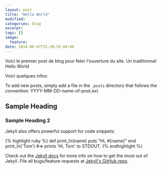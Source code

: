 ```yaml
---
layout: post
title: "Hello World"
modified:
categories: blog
excerpt:
tags: []
image:
  feature:
date: 2014-06-07T15:39:55-04:00
---
```


Voici le premier post de blog pour feter l'ouverture du site. Un traditionnel Hello World

Voici quelques infos: 

To add new posts, simply add a file in the `_posts` directory that follows the convention: YYYY-MM-DD-name-of-post.ext.

## Sample Heading

### Sample Heading 2

Jekyll also offers powerful support for code snippets:

{% highlight ruby %}
def print_hi(name)
  puts "Hi, #{name}"
end
print_hi('Tom')
#=> prints 'Hi, Tom' to STDOUT.
{% endhighlight %}

Check out the [Jekyll docs][jekyll] for more info on how to get the most out of Jekyll. File all bugs/feature requests at [Jekyll's GitHub repo][jekyll-gh].

[jekyll-gh]: https://github.com/jekyll/jekyll
[jekyll]:    http://jekyllrb.com
